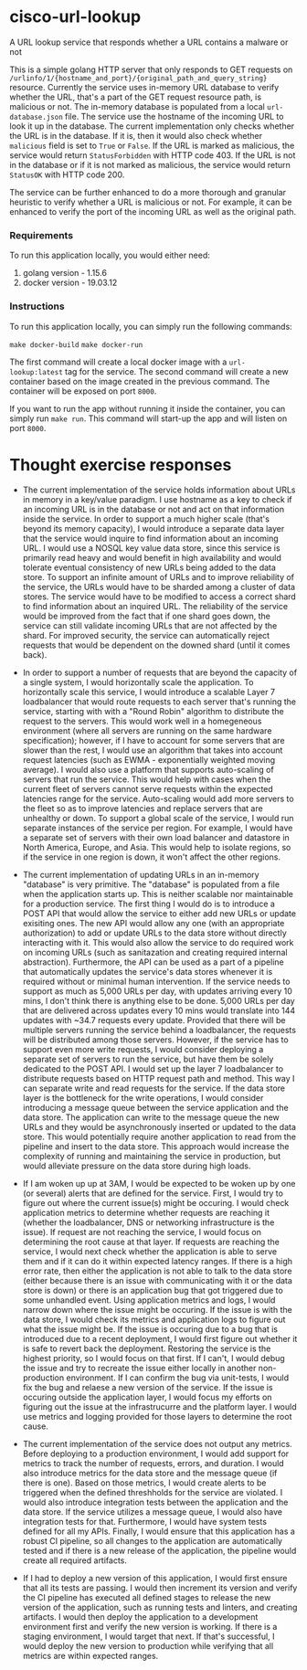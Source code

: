 # cisco-url-lookup
A URL lookup service that responds whether a URL contains a malware or not

This is a simple golang HTTP server that only responds to GET requests on `/urlinfo/1/{hostname_and_port}/{original_path_and_query_string}` resource. Currently the service uses in-memory URL database to verify whether the URL, that's a part of the GET request resource path, is malicious or not. The in-memory database is populated from a local `url-database.json` file. The service use the hostname of the incoming URL to look it up in the database. The current implementation only checks whether the URL is in the database. If it is, then it would also check whether `malicious` field is set to `True` or `False`. If the URL is marked as malicious, the service would return `StatusForbidden` with HTTP code 403. If the URL is not in the database or if it is not marked as malicious, the service would return `StatusOK` with HTTP code 200.

The service can be further enhanced to do a more thorough and granular heuristic to verify whether a URL is malicious or not. For example, it can be enhanced to verify the port of the incoming URL as well as the original path.

### Requirements
To run this application locally, you would either need:

1. golang version - 1.15.6
2. docker version - 19.03.12

### Instructions

To run this application locally, you can simply run the following commands:

`make docker-build`
`make docker-run`

The first command will create a local docker image with a `url-lookup:latest` tag for the service. The second command will create a new container based on the image created in the previous command. The container will be exposed on port `8000`.

If you want to run the app without running it inside the container, you can simply run `make run`. This command will start-up the app and will listen on port `8000`.


# Thought exercise responses

* The current implementation of the service holds information about URLs in memory in a key/value paradigm. I use hostname as a key to check if an incoming URL is in the database or not and act on that information inside the service.
In order to support a much higher scale (that's beyond its memory capacity), I would introduce a separate data layer that the service would inquire to find information about an incoming URL. I would use a NOSQL key value data store, since this service is primarily read heavy and would benefit in high availability and would tolerate eventual consistency of new URLs being added to the data store.
To support an infinite amount of URLs and to improve reliability of the service, the URLs would have to be sharded among a cluster of data stores. The service would have to be modified to access a correct shard to find information about an inquired URL.
The reliability of the service would be improved from the fact that if one shard goes down, the service can still validate incoming URLs that are not affected by the shard. For improved security, the service can automatically reject requests that would be dependent on the downed shard (until it comes back).

* In order to support a number of requests that are beyond the capacity of a single system, I would horizontally scale the application. To horizontally scale this service, I would introduce a scalable Layer 7 loadbalancer that would route requests to each server that's running the service, starting with with a "Round Robin" algorithm to distribute the request to the servers. This would work well in a homegeneous environment (where all servers are running on the same hardware specification); however, if I have to account for some servers that are slower than the rest, I would use an algorithm that takes into account request latencies (such as EWMA - exponentially weighted moving average).
I would also use a platform that supports auto-scaling of servers that run the service. This would help with cases when the current fleet of servers cannot serve requests within the expected latencies range for the service. Auto-scaling would add more servers to the fleet so as to improve latencies and replace servers that are unhealthy or down.
To support a global scale of the service, I would run separate instances of the service per region. For example, I would have a separate set of servers with their own load balancer and datastore in North America, Europe, and Asia. This would help to isolate regions, so if the service in one region is down, it won't affect the other regions.

* The current implementation of updating URLs in an in-memory "database" is very primitive. The "database" is populated from a file when the application starts up. This is neither scalable nor maintainable for a production service.
The first thing I would do is to introduce a POST API that would allow the service to either add new URLs or update exisiting ones. The new API would allow any one (with an appropriate authorization) to add or update URLs to the data store without directly interacting with it. This would also allow the service to do required work on incoming URLs (such as sanitazation and creating required internal abstraction). Furthermore, the API can be used as a part of a pipeline that automatically updates the service's data stores whenever it is required without or minimal human intervention.
If the service needs to support as much as 5,000 URLs per day, with updates arriving every 10 mins, I don't think there is anything else to be done. 5,000 URLs per day that are delivered across updates every 10 mins would translate into 144 updates with ~34.7 requests every update. Provided that there will be multiple servers running the service behind a loadbalancer, the requests will be distributed among those servers. 
However, if the service has to support even more write requests, I would consider deploying a separate set of servers to run the service, but have them be solely dedicated to the POST API. I would set up the layer 7 loadbalancer to distribute requests based on HTTP request path and method. This way I can separate write and read requests for the service.
If the data store layer is the bottleneck for the write operations, I would consider introducing a message queue between the service application and the data store. The application can write to the message queue the new URLs and they would be asynchronously inserted or updated to the data store. This would potentially require another application to read from the pipeline and insert to the data store. This approach would increase the complexity of running and maintaining the service in production, but would alleviate pressure on the data store during high loads.

* If I am woken up up at 3AM, I would be expected to be woken up by one (or several) alerts that are defined for the service. First, I would try to figure out where the current issue(s) might be occuring. I would check application metrics to determine whether requests are reaching it (whether the loadbalancer, DNS or networking infrastructure is the issue). If request are not reaching the service, I would focus on determining the root cause at that layer.
If requests are reaching the service, I would next check whether the application is able to serve them and if it can do it within expected latency ranges. If there is a high error rate, then either the application is not able to talk to the data store (either because there is an issue with communicating with it or the data store is down) or there is an application bug that got triggered due to some unhandled event. Using application metrics and logs, I would narrow down where the issue might be occuring. If the issue is with the data store, I would check its metrics and application logs to figure out what the issue might be.
If the issue is occuring due to a bug that is introduced due to a recent deployment, I would first figure out whether it is safe to revert back the deployment. Restoring the service is the highest priority, so I would focus on that first. If I can't, I would debug the issue and try to recreate the issue either locally in another non-production environment. If I can confirm the bug via unit-tests, I would fix the bug and relaese a new version of the service. 
If the issue is occuring outside the application layer, I would focus my efforts on figuring out the issue at the infrastrucurre and the platform layer. I would use metrics and logging provided for those layers to determine the root cause.

* The current implementation of the service does not output any metrics. Before deploying to a production environment, I would add support for metrics to track the number of requests, errors, and duration. I would also introduce metrics for the data store and the message queue (if there is one). Based on those metrics, I would create alerts to be triggered when the defined threshholds for the service are violated.
I would also introduce integration tests between the application and the data store. If the service utilizes a message queue, I would also have integration tests for that. Furthermore, I would have system tests defined for all my APIs.
Finally, I would ensure that this application has a robust CI pipeline, so all changes to the application are automatically tested and if there is a new release of the application, the pipeline would create all required artifacts.

* If I had to deploy a new version of this application, I would first ensure that all its tests are passing. I would then increment its version and verify the CI pipeline has executed all defined stages to release the new version of the application, such as running tests and linters, and creating artifacts. I would then deploy the application to a development environment first and verify the new version is working. If there is a staging environment, I would target that next. If that's successful, I would deploy the new version to production while verifying that all metrics are within expected ranges.
